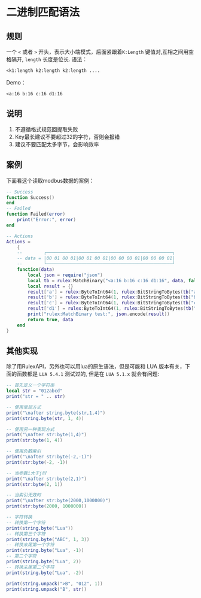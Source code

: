 # 二进制匹配语法
## 规则
一个 `<` 或者 `>` 开头，表示大小端模式，后面紧跟着`K:Length` 键值对,互相之间用空格隔开, `length` 长度是位长.
语法：
```
<k1:length k2:length k2:length ....
```
Demo：
```
<a:16 b:16 c:16 d1:16
```
## 说明
1. 不遵循格式规范回提取失败
2. Key最长建议不要超过32的字符，否则会报错
3. 建议不要匹配太多字节，会影响效率

## 案例
下面看这个读取modbus数据的案例：
```lua
-- Success
function Success()
end
-- Failed
function Failed(error)
    print("Error:", error)
end

-- Actions
Actions =
    {
    --        ┌───────────────────────────────────────────────┐
    -- data = |00 01 00 01|00 01 00 01|00 00 00 01|00 00 00 01|
    --        └───────────────────────────────────────────────┘
    function(data)
        local json = require("json")
        local tb = rulex:MatchBinary("<a:16 b:16 c:16 d1:16", data, false)
        local result = {}
        result['a'] = rulex:ByteToInt64(1, rulex:BitStringToBytes(tb["a"]))
        result['b'] = rulex:ByteToInt64(1, rulex:BitStringToBytes(tb["b"]))
        result['c'] = rulex:ByteToInt64(1, rulex:BitStringToBytes(tb["c"]))
        result['d1'] = rulex:ByteToInt64(1, rulex:BitStringToBytes(tb["d1"]))
        print("rulex:MatchBinary test:", json.encode(result))
        return true, data
    end
}

```
## 其他实现

除了用RulexAPI，另外也可以用lua的原生语法，但是可能和 LUA 版本有关，下面的函数都是 `LUA 5.4.1` 测试过的, 但是在 `LUA 5.1.x` 就会有问题:
```lua
-- 首先定义一个字符串
local str = "012abcd"
print("str = " .. str)

-- 使用常规方式
print("\nafter string.byte(str,1,4)")
print(string.byte(str, 1, 4))

-- 使用另一种表现方式
print("\nafter str:byte(1,4)")
print(str:byte(1, 4))

-- 使用负数索引
print("\nafter str:byte(-2,-1)")
print(str:byte(-2, -1))

-- 当参数i大于j时
print("\nafter str:byte(2,1)")
print(str:byte(2, 1))

-- 当索引无效时
print("\nafter str:byte(2000,1000000)")
print(str:byte(2000, 1000000))

-- 字符转换
-- 转换第一个字符
print(string.byte("Lua"))
-- 转换第三个字符
print(string.byte("ABC", 1, 3))
-- 转换末尾第一个字符
print(string.byte("Lua", -1))
-- 第二个字符
print(string.byte("Lua", 2))
-- 转换末尾第二个字符
print(string.byte("Lua", -2))

print(string.unpack(">B", "012", 1))
print(string.unpack("B", str))

```